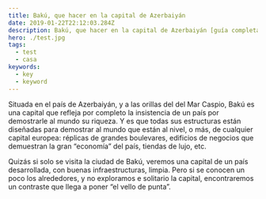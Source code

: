 ```yaml
---
title: Bakú, que hacer en la capital de Azerbaiyán
date: 2019-01-22T22:12:03.284Z
description: Bakú, que hacer en la capital de Azerbaiyán [guía completa y visado]
hero: ./test.jpg
tags:
  - test
  - casa
keywords:
  - key
  - keyword
---
```

Situada en el país de Azerbaiyán, y a las orillas del del Mar Caspio, Bakú es una capital que refleja por completo la insistencia de un país por demostrarle al mundo su riqueza.
Y es que todas sus estructuras están diseñadas para demostrar al mundo que están al nivel, o más, de cualquier capital europea: réplicas de grandes boulevares, edificios de negocios que demuestran la gran “economía” del país, tiendas de lujo, etc.

Quizás si solo se visita la ciudad de Bakú, veremos una capital de un país desarrollada, con buenas infraestructuras, limpia. Pero si se conocen un poco los alrededores, y no exploramos e solitario la capital, encontraremos un contraste que llega a poner “el vello de punta”.
